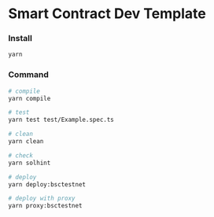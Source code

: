 # Smart Contract Dev Template

### Install
```sh
yarn
```

### Command
```sh
# compile
yarn compile

# test
yarn test test/Example.spec.ts

# clean
yarn clean

# check
yarn solhint

# deploy
yarn deploy:bsctestnet

# deploy with proxy
yarn proxy:bsctestnet
```